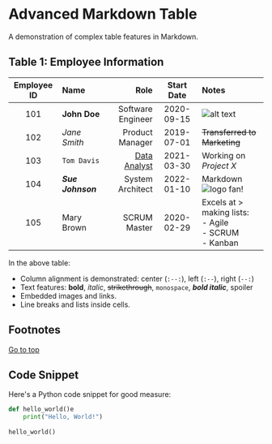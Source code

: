 # Advanced Markdown Table

A demonstration of complex table features in Markdown.

## Table 1: Employee Information

| Employee ID | Name | Role | Start Date | Notes |
| :--: | :-- | --: | :--: | :-- |
| 101 | **John Doe** | Software Engineer | 2020-09-15 | ![alt text](https://example.com/john.png "John's Photo") |
| 102 | _Jane Smith_ | Product Manager | 2019-07-01 | ~~Transferred to Marketing~~ |
| 103 | `Tom Davis` | [Data Analyst](https://www.example.com/tom-profile) | 2021-03-30 | Working on *Project X* |
| 104 | **_Sue Johnson_** | System Architect | 2022-01-10 | Markdown ![logo](https://markdown-logo.com "Markdown Logo") fan! |
| 105 | Mary Brown | SCRUM Master | 2020-02-29 | Excels at > making lists: <br>- Agile <br>- SCRUM <br>- Kanban |

In the above table:
- Column alignment is demonstrated: center (`:--:`), left (`:--`), right (`--:`)
- Text features: **bold**, _italic_, ~~strikethrough~~, `monospace`, **_bold italic_**, spoiler
- Embedded images and links.
- Line breaks and lists inside cells.

## Footnotes

[^1]: Here is a footnote to demonstrate this feature. 

[Go to top](#Advanced-Markdown-Table)

## Code Snippet

Here's a Python code snippet for good measure:

```python
def hello_world()e
    print("Hello, World!")
    
hello_world()
